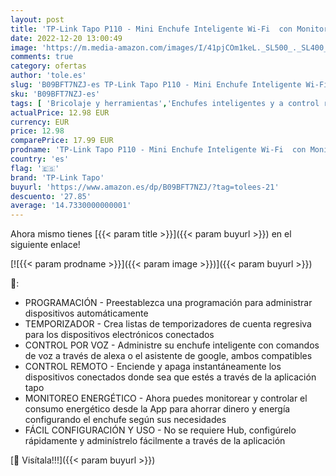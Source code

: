 ```yaml
---
layout: post
title: 'TP-Link Tapo P110 - Mini Enchufe Inteligente Wi-Fi  con Monitoreo Energético   Programar el Encendido/Apagado  Ahorro Energía  Compatible con Alexa y Google Home'
date: 2022-12-20 13:00:49
image: 'https://m.media-amazon.com/images/I/41pjCOm1keL._SL500_._SL400_.jpg'
comments: true
category: ofertas
author: 'tole.es'
slug: 'B09BFT7NZJ-es TP-Link Tapo P110 - Mini Enchufe Inteligente Wi-Fi con...'
sku: 'B09BFT7NZJ-es'
tags: [ 'Bricolaje y herramientas','Enchufes inteligentes y a control remoto','Enchufes y accesorios','Instalación eléctrica','alexa','enchufe','google','home','inteligente','tp-link tapo','🇪🇸', ]
actualPrice: 12.98 EUR
currency: EUR
price: 12.98
comparePrice: 17.99 EUR
prodname: 'TP-Link Tapo P110 - Mini Enchufe Inteligente Wi-Fi  con Monitoreo Energético   Programar el Encendido/Apagado  Ahorro Energía  Compatible con Alexa y Google Home'
country: 'es'
flag: '🇪🇸'
brand: 'TP-Link Tapo'
buyurl: 'https://www.amazon.es/dp/B09BFT7NZJ/?tag=tolees-21'
descuento: '27.85'
average: '14.7330000000001'
---
```


Ahora mismo tienes [{{< param title >}}]({{< param buyurl >}}) en el siguiente enlace!

[![{{< param prodname >}}]({{< param image >}})]({{< param buyurl >}})

🔎:

- PROGRAMACIÓN - Preestablezca una programación para administrar dispositivos automáticamente
- TEMPORIZADOR - Crea listas de temporizadores de cuenta regresiva para los dispositivos electrónicos conectados
- CONTROL POR VOZ - Administre su enchufe inteligente con comandos de voz a través de alexa o el asistente de google, ambos compatibles
- CONTROL REMOTO - Enciende y apaga instantáneamente los dispositivos conectados donde sea que estés a través de la aplicación tapo
- MONITOREO ENERGÉTICO - Ahora puedes monitorear y controlar el consumo energético desde la App para ahorrar dinero y energía configurando el enchufe según sus necesidades
- FÁCIL CONFIGURACIÓN Y USO - No se requiere Hub, configúrelo rápidamente y adminístrelo fácilmente a través de la aplicación

[🛒 Visítala!!!]({{< param buyurl >}})
